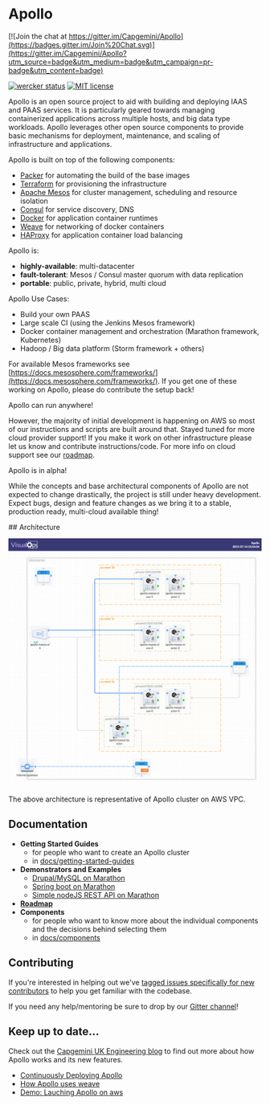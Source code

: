 Apollo
=========

[![Join the chat at https://gitter.im/Capgemini/Apollo](https://badges.gitter.im/Join%20Chat.svg)](https://gitter.im/Capgemini/Apollo?utm_source=badge&utm_medium=badge&utm_campaign=pr-badge&utm_content=badge)

[![wercker status](https://app.wercker.com/status/71503ff3fde8b162b72e2cc094f52679/s/master "wercker status")](https://app.wercker.com/project/bykey/71503ff3fde8b162b72e2cc094f52679)
[![MIT license](http://img.shields.io/badge/license-MIT-brightgreen.svg)](http://opensource.org/licenses/MIT)

Apollo is an open source project to aid with building and deploying IAAS and
PAAS services. It is particularly geared towards managing containerized applications
across multiple hosts, and big data type workloads. Apollo leverages other
open source components to provide basic mechanisms for deployment, maintenance,
and scaling of infrastructure and applications.

Apollo is built on top of the following components:

* [Packer](https://packer.io) for automating the build of the base images
* [Terraform](https://www.terraform.io/) for provisioning the infrastructure
* [Apache Mesos](http://mesos.apache.org/) for cluster management, scheduling and resource isolation
* [Consul](http://consul.io) for service discovery, DNS
* [Docker](http://docker.io) for application container runtimes
* [Weave](https://github.com/weaveworks/weave) for networking of docker containers
* [HAProxy](http://www.haproxy.org) for application container load balancing

Apollo is:

* **highly-available**: multi-datacenter
* **fault-tolerant**: Mesos / Consul master quorum with data replication
* **portable**: public, private, hybrid, multi cloud

Apollo Use Cases:

* Build your own PAAS
* Large scale CI (using the Jenkins Mesos framework)
* Docker container management and orchestration (Marathon framework, Kubernetes)
* Hadoop / Big data platform (Storm framework + others)

For available Mesos frameworks see [https://docs.mesosphere.com/frameworks/](https://docs.mesosphere.com/frameworks/). If you get one of these working on Apollo, please do contribute the setup
back!

Apollo can run anywhere!

However, the majority of initial development is happening on AWS so most of our instructions and scripts are built around that. Stayed tuned for more cloud provider support! If you make it work on other infrastructure please let us know and contribute instructions/code. For more info on cloud
support see our [roadmap](docs/roadmap.md).

Apollo is in alpha!

While the concepts and base architectural components of Apollo are not expected to change drastically, the project is still under heavy development. Expect bugs, design and feature changes as we bring it to a stable, production ready, multi-cloud available thing!

## Architecture

![architecture](docs/architecture.png)

The above architecture is representative of Apollo cluster on AWS VPC.

## Documentation
 - **Getting Started Guides**
    - for people who want to create an Apollo cluster
    - in [docs/getting-started-guides](docs/getting-started-guides)
 - **Demonstrators and Examples**
    - [Drupal/MySQL on Marathon](examples/drupal-mysql)
    - [Spring boot on Marathon](examples/spring-boot)
    - [Simple nodeJS REST API on Marathon](examples/nodejs-rest-api)
 - **[Roadmap](docs/roadmap.md)**
 - **Components**
    - for people who want to know more about the individual components and the
    decisions behind selecting them
    - in [docs/components](docs/components)

## Contributing

If you're interested in helping out we've [tagged issues specifically for new contributors](https://github.com/Capgemini/Apollo/labels/new%20contributor)
to help you get familiar with the codebase.

If you need any help/mentoring be sure to drop by our [Gitter channel](https://gitter.im/Capgemini/Apollo?utm_source=badge&utm_medium=badge&utm_campaign=pr-badge&utm_content=badge)!

## Keep up to date...

Check out the [Capgemini UK Engineering blog](capgemini.github.io/) to find out more about how Apollo works and its new features.

* [Continuously Deploying Apollo](http://capgemini.github.io/open%20source/continuously-deploying-apollo)
* [How Apollo uses weave](http://capgemini.github.io/devops/how-apollo-uses-weave)
* [Demo: Lauching Apollo on aws](http://capgemini.github.io/devops/apollo-launch-aws)

